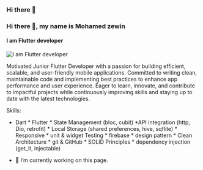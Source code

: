 ### Hi there 👋
### Hi there 👋, my name is Mohamed zewin
#### I am Flutter developer
![I am Flutter developer](https://arturssmirnovs.github.io/github-profile-readme-generator/images/banner.png)

Motivated Junior Flutter Developer with a passion for building efficient, scalable, and user-friendly mobile applications. Committed to writing clean, maintainable code and implementing best practices to enhance app performance and user experience. Eager to learn, innovate, and contribute to impactful projects while continuously improving skills and staying up to date with the latest technologies.

Skills: 
* Dart * Flutter * State Management (bloc, cubit) *API integration (http, Dio, retrofit) * Local Storage (shared preferences, hive, sqflite) * Responsive * unit & widget Testing * firebase * design pattern * Clean Architecture * git & GitHub * SOLID Principles * dependency injection (get_it, injectable)

- 🔭 I’m currently working on this page. 





